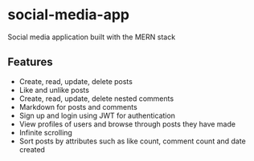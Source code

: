 # social-media-app
Social media application built with the MERN stack

## Features
- Create, read, update, delete posts
- Like and unlike posts
- Create, read, update, delete nested comments
- Markdown for posts and comments
- Sign up and login using JWT for authentication
- View profiles of users and browse through posts they have made
- Infinite scrolling 
- Sort posts by attributes such as like count, comment count and date created
